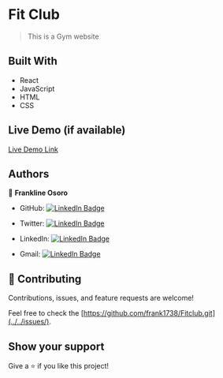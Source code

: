 # Fit Club

> This is a Gym website

## Built With

- React
- JavaScript
- HTML
- CSS

## Live Demo (if available)

[Live Demo Link](https://gym-page-f507f.web.app)

## Authors

👤 **Frankline Osoro**

- GitHub: [![LinkedIn Badge](https://img.shields.io/badge/-frank1738-black?logo=LinkedIn&logoColor=0A66C2&style=plastic)](https://github.com/frank1738)

- Twitter: [![LinkedIn Badge](https://img.shields.io/badge/-frank1738-black?logo=LinkedIn&logoColor=0A66C2&style=plastic)](https://twitter.com/frankhiggins08)

- LinkedIn: [![LinkedIn Badge](https://img.shields.io/badge/-frank1738-black?logo=LinkedIn&logoColor=0A66C2&style=plastic)](http://www.linkedin.com/in/frankline-osoro-b526ba18b)

- Gmail: [![LinkedIn Badge](https://img.shields.io/badge/-frank1738-black?logo=LinkedIn&logoColor=0A66C2&style=plastic)](mailto:franklineosoro08@gmail.com)

## 🤝 Contributing

Contributions, issues, and feature requests are welcome!

Feel free to check the [https://github.com/frank1738/Fitclub.git](../../issues/).

## Show your support

Give a ⭐️ if you like this project!
